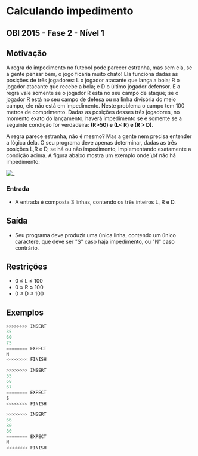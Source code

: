# Calculando impedimento

## OBI 2015 - Fase 2 - Nível 1

## Motivação

A regra do impedimento no futebol pode parecer estranha, mas sem ela, se a gente pensar bem, o jogo ficaria muito chato! Ela funciona dadas as posições de três jogadores: L o jogador atacante que lança a bola; R o jogador atacante que recebe a bola; e D o último jogador defensor. E a regra vale somente se o jogador R está no seu campo de ataque; se o jogador R está no seu campo de defesa ou na linha divisória do meio campo, ele não está em impedimento. Neste problema o campo tem 100 metros de comprimento. Dadas as posições desses três jogadores, no momento exato do lançamento, haverá impedimento se e somente se a seguinte condição for verdadeira: **(R>50) e (L< R) e (R > D)**.

A regra parece estranha, não é mesmo? Mas a gente nem precisa entender a lógica dela. O seu programa deve apenas determinar, dadas as três posições L,R e D, se há ou não impedimento, implementando exatamente a condição acima. A figura abaixo mostra um exemplo onde \\bf não há impedimento:

![_](https://raw.githubusercontent.com/qxcodefup/arcade/master/base/impedido/cover.jpg)

### Entrada

- A entrada é composta 3 linhas, contendo os três inteiros L, R e D.

## Saída

- Seu programa deve produzir uma única linha, contendo um único caractere, que deve ser "S" caso haja impedimento, ou "N" caso contrário.

## Restrições

- 0 ≤ L ≤ 100
- 0 ≤ R ≤ 100
- 0 ≤ D ≤ 100

## Exemplos

``` py
>>>>>>>> INSERT
35
60
75
======== EXPECT
N
<<<<<<<< FINISH
```

```py
>>>>>>>> INSERT
55
68
67
======== EXPECT
S
<<<<<<<< FINISH
```

```py
>>>>>>>> INSERT
66
80
80
======== EXPECT
N
<<<<<<<< FINISH
```
